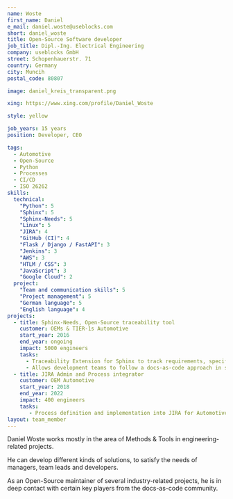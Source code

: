 ```yaml
---
name: Woste
first_name: Daniel
e_mail: daniel.woste@useblocks.com
short: daniel_woste
title: Open-Source Software developer
job_title: Dipl.-Ing. Electrical Engineering
company: useblocks GmbH
street: Schopenhauerstr. 71
country: Germany
city: Muncih
postal_code: 80807

image: daniel_kreis_transparent.png

xing: https://www.xing.com/profile/Daniel_Woste

style: yellow

job_years: 15 years
position: Developer, CEO

tags: 
  - Automotive
  - Open-Source
  - Python
  - Processes
  - CI/CD
  - ISO 26262 
skills:
  technical:
    "Python": 5
    "Sphinx": 5
    "Sphinx-Needs": 5
    "Linux": 5
    "JIRA": 4
    "GitHub (CI)": 4
    "Flask / Django / FastAPI": 3
    "Jenkins": 3
    "AWS": 3
    "HTLM / CSS": 3
    "JavaScript": 3
    "Google Cloud": 2
  project:
    "Team and communication skills": 5
    "Project management": 5
    "German language": 5
    "English language": 4
projects:
  - title: Sphinx-Needs, Open-Source traceability tool
    customer: OEMs & TIER-1s Automotive 
    start_year: 2016
    end_year: ongoing
    impact: 5000 engineers
    tasks:
      - Traceability Extension for Sphinx to track requirements, specifications and co. in engineering related projects.
      - Allows development teams to follow a docs-as-code approach in safety relevant projects (like ISO 26262).
  - title: JIRA Admin and Process integrator
    customer: OEM Automotive
    start_year: 2018
    end_year: 2022
    impact: 400 engineers
    tasks:
       - Process definition and implementation into JIRA for Automotive teams (~400 team members) 
layout: team_member
---
```


Daniel Woste works mostly in the area of Methods & Tools in engineering-related projects.

He can develop different kinds of solutions, to satisfy the needs of managers, team leads 
and developers.

As an Open-Source maintainer of several industry-related projects, he is in deep contact with certain key players 
from the docs-as-code community.



